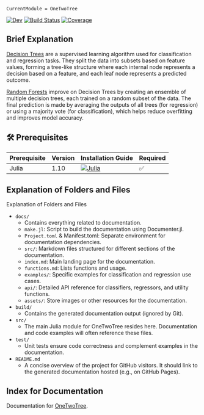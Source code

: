 ```@meta
CurrentModule = OneTwoTree
```

[![Dev](https://img.shields.io/badge/docs-dev-blue.svg)](https://nichtJakob.github.io/OneTwoTree.jl/dev/)
[![Build Status](https://github.com/nichtJakob/OneTwoTree.jl/actions/workflows/CI.yml/badge.svg?branch=master)](https://github.com/nichtJakob/OneTwoTree.jl/actions/workflows/CI.yml?query=branch%3Amaster)
[![Coverage](https://codecov.io/gh/nichtJakob/OneTwoTree.jl/branch/master/graph/badge.svg)](https://codecov.io/gh/nichtJakob/OneTwoTree.jl)

## Brief Explanation

[Decision Trees](https://en.wikipedia.org/wiki/Decision_tree) are a supervised learning algorithm used for classification and regression tasks. They split the data into subsets based on feature values, forming a tree-like structure where each internal node represents a decision based on a feature, and each leaf node represents a predicted outcome.

[Random Forests](https://en.wikipedia.org/wiki/Random_forest) improve on Decision Trees by creating an ensemble of multiple decision trees, each trained on a random subset of the data. The final prediction is made by averaging the outputs of all trees (for regression) or using a majority vote (for classification), which helps reduce overfitting and improves model accuracy.

## 🛠️ Prerequisites

| Prerequisite | Version | Installation Guide | Required |
|--------------|---------|--------------------|----------|
| Julia       | 1.10    | [![Julia](https://img.shields.io/badge/Julia-v1.10-blue)](https://julialang.org/downloads/) | ✅ |


## Explanation of Folders and Files 
Explanation of Folders and Files
- `docs/`
  - Contains everything related to documentation.
  - `make.jl`: Script to build the documentation using Documenter.jl.
  - `Project.toml` & Manifest.toml: Separate environment for documentation dependencies.
  - `src/`: Markdown files structured for different sections of the documentation.
  - `index.md`: Main landing page for the documentation.
  - `functions.md`: Lists functions and usage.
  - `examples/`: Specific examples for classification and regression use cases.
  - `api/`: Detailed API reference for classifiers, regressors, and utility functions.
  - `assets/`: Store images or other resources for the documentation.
- `build/`
  - Contains the generated documentation output (ignored by Git).
- `src/`
  - The main Julia module for OneTwoTree resides here. Documentation and code examples will often reference these files.
- `test/`
  - Unit tests ensure code correctness and complement examples in the documentation.
- `README.md`
    - A concise overview of the project for GitHub visitors. It should link to the generated documentation hosted (e.g., on GitHub Pages).


## Index for Documentation

Documentation for [OneTwoTree](https://github.com/nichtJakob/OneTwoTree.jl).

```@index
```
